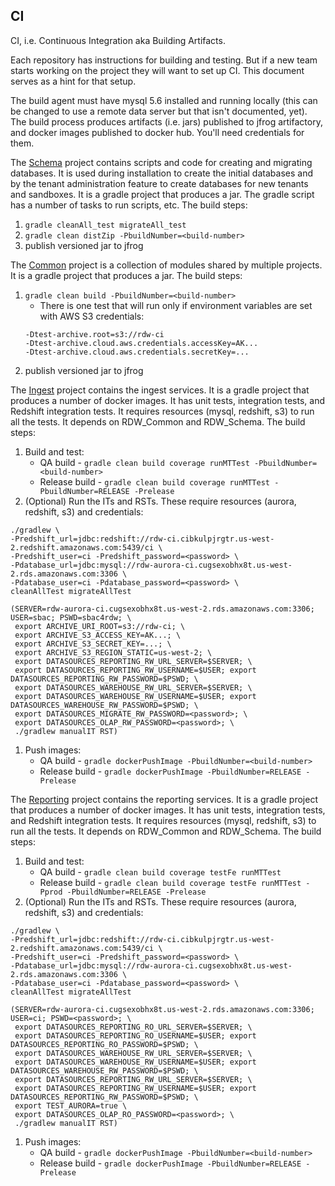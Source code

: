 ## CI

CI, i.e. Continuous Integration aka Building Artifacts.

Each repository has instructions for building and testing. But if a new team starts working on the project they will want to set up CI. This document serves as a hint for that setup.

The build agent must have mysql 5.6 installed and running locally (this can be changed to use a remote data server but that isn't documented, yet).
The build process produces artifacts (i.e. jars) published to jfrog artifactory, and docker images published to docker hub. You'll need credentials for them.   

The [Schema](https://github.com/SmarterApp/RDW_Schema) project contains scripts and code for creating and migrating databases. 
It is used during installation to create the initial databases and by the tenant administration feature to create databases for new tenants and sandboxes.
It is a gradle project that produces a jar. The gradle script has a number of tasks to run scripts, etc.
The build steps:
1. `gradle cleanAll_test migrateAll_test`
1. `gradle clean distZip -PbuildNumber=<build-number>`
1. publish versioned jar to jfrog

The [Common](https://github.com/SmarterApp/RDW_Common) project is a collection of modules shared by multiple projects.
It is a gradle project that produces a jar.
The build steps:
1. `gradle clean build -PbuildNumber=<build-number>`
    * There is one test that will run only if environment variables are set with AWS S3 credentials:
    ```
    -Dtest-archive.root=s3://rdw-ci 
    -Dtest-archive.cloud.aws.credentials.accessKey=AK... 
    -Dtest-archive.cloud.aws.credentials.secretKey=...
    ```
1. publish versioned jar to jfrog

The [Ingest](https://github.com/SmarterApp/RDW_Ingest) project contains the ingest services.
It is a gradle project that produces a number of docker images.
It has unit tests, integration tests, and Redshift integration tests.
It requires resources (mysql, redshift, s3) to run all the tests.
It depends on RDW_Common and RDW_Schema.
The build steps:
1. Build and test:
    * QA build - `gradle clean build coverage runMTTest -PbuildNumber=<build-number>`
    * Release build - `gradle clean build coverage runMTTest -PbuildNumber=RELEASE -Prelease`
1. (Optional) Run the ITs and RSTs. These require resources (aurora, redshift, s3) and credentials:
```
./gradlew \
-Predshift_url=jdbc:redshift://rdw-ci.cibkulpjrgtr.us-west-2.redshift.amazonaws.com:5439/ci \
-Predshift_user=ci -Predshift_password=<password> \
-Pdatabase_url=jdbc:mysql://rdw-aurora-ci.cugsexobhx8t.us-west-2.rds.amazonaws.com:3306 \
-Pdatabase_user=ci -Pdatabase_password=<password> \
cleanAllTest migrateAllTest

(SERVER=rdw-aurora-ci.cugsexobhx8t.us-west-2.rds.amazonaws.com:3306; USER=sbac; PSWD=sbac4rdw; \
 export ARCHIVE_URI_ROOT=s3://rdw-ci; \
 export ARCHIVE_S3_ACCESS_KEY=AK...; \
 export ARCHIVE_S3_SECRET_KEY=...; \
 export ARCHIVE_S3_REGION_STATIC=us-west-2; \
 export DATASOURCES_REPORTING_RW_URL_SERVER=$SERVER; \
 export DATASOURCES_REPORTING_RW_USERNAME=$USER; export DATASOURCES_REPORTING_RW_PASSWORD=$PSWD; \
 export DATASOURCES_WAREHOUSE_RW_URL_SERVER=$SERVER; \
 export DATASOURCES_WAREHOUSE_RW_USERNAME=$USER; export DATASOURCES_WAREHOUSE_RW_PASSWORD=$PSWD; \
 export DATASOURCES_MIGRATE_RW_PASSWORD=<password>; \
 export DATASOURCES_OLAP_RW_PASSWORD=<password>; \
 ./gradlew manualIT RST)
```
1. Push images:
    * QA build - `gradle dockerPushImage -PbuildNumber=<build-number>`
    * Release build - `gradle dockerPushImage -PbuildNumber=RELEASE -Prelease`

The [Reporting](https://github.com/SmarterApp/RDW_Reporting) project contains the reporting services.
It is a gradle project that produces a number of docker images.
It has unit tests, integration tests, and Redshift integration tests.
It requires resources (mysql, redshift, s3) to run all the tests.
It depends on RDW_Common and RDW_Schema.
The build steps:
1. Build and test:
    * QA build - `gradle clean build coverage testFe runMTTest`
    * Release build - `gradle clean build coverage testFe runMTTest -Pprod -PbuildNumber=RELEASE -Prelease`
1. (Optional) Run the ITs and RSTs. These require resources (aurora, redshift, s3) and credentials:
```
./gradlew \
-Predshift_url=jdbc:redshift://rdw-ci.cibkulpjrgtr.us-west-2.redshift.amazonaws.com:5439/ci \
-Predshift_user=ci -Predshift_password=<password> \
-Pdatabase_url=jdbc:mysql://rdw-aurora-ci.cugsexobhx8t.us-west-2.rds.amazonaws.com:3306 \
-Pdatabase_user=ci -Pdatabase_password=<password> \
cleanAllTest migrateAllTest

(SERVER=rdw-aurora-ci.cugsexobhx8t.us-west-2.rds.amazonaws.com:3306; USER=ci; PSWD=<password>; \
 export DATASOURCES_REPORTING_RO_URL_SERVER=$SERVER; \
 export DATASOURCES_REPORTING_RO_USERNAME=$USER; export DATASOURCES_REPORTING_RO_PASSWORD=$PSWD; \
 export DATASOURCES_WAREHOUSE_RW_URL_SERVER=$SERVER; \
 export DATASOURCES_WAREHOUSE_RW_USERNAME=$USER; export DATASOURCES_WAREHOUSE_RW_PASSWORD=$PSWD; \
 export DATASOURCES_REPORTING_RW_URL_SERVER=$SERVER; \
 export DATASOURCES_REPORTING_RW_USERNAME=$USER; export DATASOURCES_REPORTING_RW_PASSWORD=$PSWD; \
 export TEST_AURORA=true \
 export DATASOURCES_OLAP_RO_PASSWORD=<password>; \
 ./gradlew manualIT RST)
 ```
1. Push images:
    * QA build - `gradle dockerPushImage -PbuildNumber=<build-number>`
    * Release build - `gradle dockerPushImage -PbuildNumber=RELEASE -Prelease`

